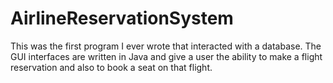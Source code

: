 AirlineReservationSystem
========================

This was the first program I ever wrote that interacted with a database. The GUI interfaces are written in Java and give a user the ability to make a flight reservation and also to book a seat on that flight.